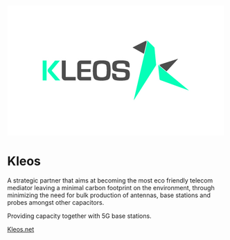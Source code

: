 ![kleos logo](img/kleos-logo.jpg)


# Kleos

A strategic partner that aims at becoming the most eco friendly telecom mediator leaving a minimal carbon footprint on the environment, through minimizing the need for bulk production of antennas, base stations and probes amongst other capacitors.

Providing capacity together with 5G base stations.

[Kleos.net](http://kleos.net)